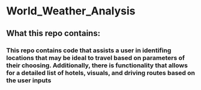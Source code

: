 # World_Weather_Analysis

## What this repo contains:
### This repo contains code that assists a user in identifing locations that may be ideal to travel based on parameters of their choosing. Additionally, there is functionality that allows for a detailed list of hotels, visuals, and driving routes based on the user inputs 
